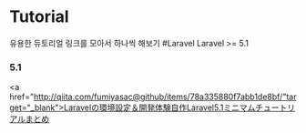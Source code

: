 # Tutorial
유용한 듀토리얼 링크를 모아서 하나씩 해보기
#Laravel
Laravel >= 5.1
<h3>5.1</h3>

<a href="http://qiita.com/fumiyasac@github/items/78a335880f7abb1de8bf/"target="_blank">Laravelの環境設定＆開発体験自作Laravel5.1ミニマムチュートリアルまとめ</a>
